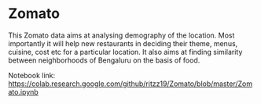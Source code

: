 # Zomato

This Zomato data aims at analysing demography of the location. Most importantly it will help new restaurants in deciding their theme, menus, cuisine, cost etc for a particular location. It also aims at finding similarity between neighborhoods of Bengaluru on the basis of food.

Notebook link: https://colab.research.google.com/github/ritzz19/Zomato/blob/master/Zomato.ipynb
